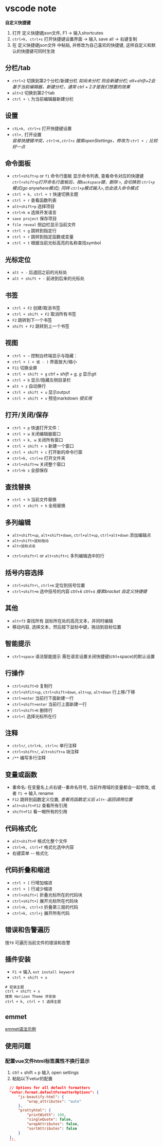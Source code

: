 vscode note 
=========

**自定义快捷键**
1. 打开 定义快捷键json文件, F1 -> 输入shortcutes
2. `ctrl+k, ctrl+s` 打开快捷键设置界面 -> 输入 save all -> 右键复制
3. 在 定义快捷键json文件 中粘贴, 并修改为自己喜欢的快捷键, 这样自定义和默认的快捷键可同时生效

分栏/tab
---
+ `ctrl+2` 切换到第2个分栏/新建分栏 *如尚未分栏 则会新建分栏; alt+shift+2会基于当前编辑器，新建分栏，通常 ctrl + 2才是我们想要的效果*
+ `alt+2` 切换到第2个tab
+ `ctrl + \` 为当前编辑器新建分栏

设置
---
+ `ctL+k, ctrl+s` 打开快捷键设置
+ `ctl+,` 打开设置   
    *容易快捷键冲突，`ctrl+k,ctrl+s` 搜索openStettings，修改为 `ctrl + ;` 比较好一点*

命令面板
---
+ `ctrl+shift+p` or `f1` 命令行面板 显示命令列表, 查看命令对应的快捷键
  *`ctrl+shift+p`打开命名行面板后，按`backspace`键，删除 `>`, 会切换到 `ctrl+p`模式(go anywhere模式); 同样 `ctrl+p`模式输入`>`,也会进入命令模式*
+ `ctrl + k, ctrl + t` 快速切换主题
+ `ctrl + r` 查看函数列表
+ `alt+shift+p` 选择项目
+ `ctrl+k m` 选择开发语言
+ `save project` 保存项目
+ `file reveal` 侧边栏显示当前文件
+ `ctrl + g` 跳转到指定行
+ `ctrl + r` 跳转到指定函数或变量
+ `ctrl + t` 根据当前光标高亮的名称查找symbol

光标定位
---
+ `alt + -` 后退回之前的光标处
+ `alt + shift + -` 前进到后来的光标处

书签
---
+ `ctrl + F2` 创建/取消书签
+ `ctrl + shift + F2` 取消所有书签
+ `F2` 跳转到下一个书签
+ `shift + F2` 跳转到上一个书签

视图
---
+ `ctrl + ~` 控制台终端显示与隐藏：
+ `ctrl + ( + 或 - )` 界面放大/缩小
+ `F11` 切换全屏
+ `ctrl + shift + g`  *ctrl + shift + g, g* 显示git
+ `ctrl + b` 显示/隐藏左侧目录栏
+ `alt + z` 自动换行
+ `ctrl + shift + u` 显示output
+ `ctrl + shift + v` 预览markdown *很实用*

打开/关闭/保存
---
+ `ctrl + p` 快速打开文件：
+ `ctrl + w` 关闭编辑器窗口
+ `ctrl + k, w` 关闭所有窗口
+ `ctrl + shift + n` 新建一个窗口
+ `ctrl + shift + c` 打开新的命令行窗
+ `ctrl+k, ctrl+o` 打开文件夹
+ `ctrl+shift+w` 关闭整个窗口
+ `ctrl+k s` 全部保存

查找替换
---
+ `ctrl + h` 当前文件替换
+ `ctrl + shift + h` 全局替换


多列编辑
---
- `alt+shift+up`, `alt+shift+down`, `ctrl+alt+up`, `ctrl+alt+down` 添加编辑点
- `alt+shift+鼠标拖动`
- `alt+鼠标点击`
+ `ctrl+shift+l` or `alt+shift+i` 多列编辑选中的行

括号内容选择
---
- `ctrl+shift+\`, `ctrl+m` 定位到括号位置
- `ctrl+shift+m` 选中括号的内容 *ctrl+k ctrl+s 搜索bracket 自定义快捷键*

其他
---
- `alt+f3` 查找所有 鼠标所在处的高亮文本，并同时编辑
- 移动内容, 选择文本，然后按下鼠标中键，拖动到目标位置

智能提示
---
+ `ctrl+space` 语法智能提示 需在语言设置关闭快捷键(ctrl+space)的默认设置

行操作
---
- `ctrl+shift+D` 复制行
- `ctrl+shfit+up`, `ctrl+shift+down`, `alt+up`, `alt+down` 行上移/下移
- `ctrl+enter` 当前行下面新建一行
- `ctrl+shift+enter` 当前行上面新建一行
- `ctrl+shift+K` 删除行
- `ctrl+l` 选择光标所在行

注释
---
- `ctrl+/`, `ctrl+k, ctrl+c` 单行注释
- `ctrl+shift+/`, `alt+shift+a` 块注释
- `/**` 编写多行注释

变量或函数
---
+ 重命名: 在变量名上点右键--重命名符号, 当前作用域的变量都会一起修改, 或者 `f1` -> 输入 rename
+ `F12` 跳转到函数定义位置, *查看完函数定义后 `alt+-`返回调用位置*
+ `alt+shift+F12` 查看所有引用
+ `shift+F12` 看一眼所有的引用

代码格式化
---
- `alt+shift+F` 格式化整个文件
- `ctrl+k, ctrl+f` 格式化选中内容
- 右键菜单 -- 格式化

代码折叠和缩进
---
- `ctrl + [` 行增加缩进
- `ctrl + ]` 行减少缩进
- `ctrl+shift+[` 折叠光标所在的代码块
- `ctrl+shift+]` 展开光标所在代码块
- `ctrl+k, ctrl+3` 折叠第三层的代码
- `ctrl+k, ctrl+j` 展开所有代码

错误和告警遍历
---
按`f8` 可遍历当前文件的错误和告警

插件安装
---
+ `F1` -> 输入 `ext install keyword`
+ `ctrl + shift + x`

```shell
# 安装主题
ctrl + shift + x
搜索 Horizon Theme 并安装
ctrl + k, ctrl + t 选择主题
```

emmet
---
[emmet语法示例](https://docs.emmet.io/cheat-sheet/)

使用问题
---
### 配置vue文件html标签属性不换行显示
1. ctrl + shift + p 输入 open settings
2. 粘贴以下vetur的配置
  ```json
    // Options for all default formatters
	"vetur.format.defaultFormatterOptions": {
		"js-beautify-html": {
			"wrap_attributes": "auto"
		},
		"prettyhtml": {
			"printWidth": 100,
			"singleQuote": false,
			"wrapAttributes": false,
			"sortAttributes": false
		}
	},
    ```